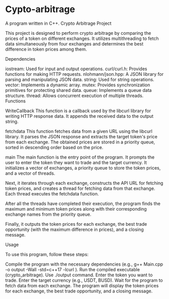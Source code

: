 # Cypto-arbitrage
A program written in C++.
Crypto Arbitrage Project

This project is designed to perform crypto arbitrage by comparing the prices of a token on different exchanges. It utilizes multithreading to fetch data simultaneously from four exchanges and determines the best difference in token prices among them.

Dependencies

iostream: Used for input and output operations.
curl/curl.h: Provides functions for making HTTP requests.
nlohmann/json.hpp: A JSON library for parsing and manipulating JSON data.
string: Used for string operations.
vector: Implements a dynamic array.
mutex: Provides synchronization primitives for protecting shared data.
queue: Implements a queue data structure.
thread: Allows concurrent execution of multiple threads.
Functions

WriteCallback
This function is a callback used by the libcurl library for writing HTTP response data. It appends the received data to the output string.

fetchdata
This function fetches data from a given URL using the libcurl library. It parses the JSON response and extracts the target token's price from each exchange. The obtained prices are stored in a priority queue, sorted in descending order based on the price.

main
The main function is the entry point of the program. It prompts the user to enter the token they want to trade and the target currency. It initializes a vector of exchanges, a priority queue to store the token prices, and a vector of threads.

Next, it iterates through each exchange, constructs the API URL for fetching token prices, and creates a thread for fetching data from that exchange. Each thread executes the fetchdata function.

After all the threads have completed their execution, the program finds the maximum and minimum token prices along with their corresponding exchange names from the priority queue.

Finally, it outputs the token prices for each exchange, the best trade opportunity (with the maximum difference in prices), and a closing message.

Usage

To use this program, follow these steps:

Compile the program with the necessary dependencies (e.g., g++ Main.cpp -o output -Wall -std=c++17 -lcurl ).
Run the compiled executable (crypto_arbitrage).
Use ./output command.
Enter the token you want to trade.
Enter the target currency (e.g., USDT, BUSD).
Wait for the program to fetch data from each exchange.
The program will display the token prices for each exchange, the best trade opportunity, and a closing message.
